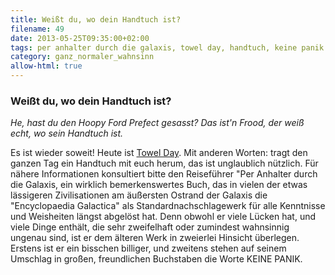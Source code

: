 ```yaml
---
title: Weißt du, wo dein Handtuch ist?
filename: 49
date: 2013-05-25T09:35:00+02:00
tags: per anhalter durch die galaxis, towel day, handtuch, keine panik
category: ganz_normaler_wahnsinn
allow-html: true
---
```

### Weißt du, wo dein Handtuch ist?

<p><em>He, hast du den Hoopy Ford Prefect gesasst? Das ist'n Frood, der weiß echt, wo sein Handtuch ist.</em></p>

<p>Es ist wieder soweit! Heute ist <a href="http://de.wikipedia.org/wiki/Towel_Day">Towel Day</a>. Mit anderen Worten: tragt den ganzen Tag ein Handtuch mit euch herum, das ist unglaublich nützlich. Für nähere Informationen konsultiert bitte den Reiseführer "Per Anhalter durch die Galaxis, ein wirklich bemerkenswertes Buch, das in vielen der etwas lässigeren Zivilisationen am äußersten Ostrand der Galaxis die "Encyclopaedia Galactica" als Standardnachschlagewerk für alle Kenntnisse und Weisheiten längst abgelöst hat. Denn obwohl er viele Lücken hat, und viele Dinge enthält, die sehr zweifelhaft oder zumindest wahnsinnig ungenau sind, ist er dem älteren Werk in zweierlei Hinsicht überlegen. Erstens ist er ein bisschen billiger, und zweitens stehen auf seinem Umschlag in großen, freundlichen Buchstaben die Worte KEINE PANIK.</p>



